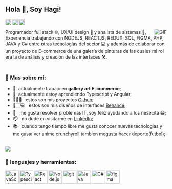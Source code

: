 ## Hola 👋, Soy Hagi!
<a href='https://www.linkedin.com/in/hagitorres/'><img align='left' alt="linkedin" src="https://cdn-icons-png.flaticon.com/512/174/174857.png" height='18px'/></a>
<a href='https://www.behance.net/hagitorresmacedo'><img align='left' alt="twitter" src="https://www.citypng.com/public/uploads/preview/-31622227018ldvcsx8gnp.png" height='18px'/></a>
<a href='https://platzi.com/p/hagi-rai-torres-macedo/'><img alt="kaggle" src="https://static.platzi.com/media/blog/unnamed-8089fc33-6322-4bd3-85de-1da032257d4b.png" height='18px'/></a>

<img align="right" alt="GIF" src="https://raw.githubusercontent.com/rahul-jha98/rahul-jha98/main/techstack.gif"/>


Programador full stack 🌐, UX/UI design 🎨 y analista de sistemas  🤖, Experiencia trabajando con NODEJS, REACTJS, REDUX, SQL, FIGMA, PHP, JAVA y C# entre otras tecnologías del sector 💻 y además de colaborar con un proyecto de E-commerce de una galería de pinturas de las cuales mi rol era la de análisis y creación de las interfaces 🛠️. 
<br/>
<br/>

  
### 🧐 Mas sobre mi:

- 🔭 &nbsp;actualmente trabajo en  **gallery art E-commerce**;
- 🌱 &nbsp;actualmente estoy aprendiendo Typescript y Angular; 
- 👨🏻‍💻 &nbsp; estos son mis proyectos [Github](https://github.com/hagi-dev?tab=repositories);
- 🎨🏻‍💻 &nbsp; estos son mis diseños de interfaces [Behance](https://www.behance.net/hagitorresmacedo);
- 💬 &nbsp; me gusta resolver problemas IT, soy feliz ayudando a los nesecita 😀;
- 📫 &nbsp; no dude en visitarme en [LinkedIn](https://www.linkedin.com/in/hagitorres/);
- 📚 &nbsp; cuando tengo tiempo libre me gusta conocer nuevas tecnologias y me gusta ver anime [crunchyroll](https://www.crunchyroll.com/es) tambien megusta hacer deporte(futbol);
<br>

<img  src="https://videogamesimg.s3.sa-east-1.amazonaws.com/iconPlataform/Sin+t%C3%ADtulo-1.png" height="auto" />

### 🔨 lenguajes y herramientas:
<a href="https://developer.mozilla.org/en-US/docs/Web/JavaScript" target="_blank"> <img align="left" alt="JavaScript" height ="42px"  src="https://raw.githubusercontent.com/rahul-jha98/github_readme_icons/main/language_and_tools/square/javascript/javascript.svg"> </a>
<a href="https://es.redux.js.org/" target="_blank"><img align="left" alt="Typescirpt" height ="42px" src="https://www.svgrepo.com/show/354274/redux.svg"></a>
<a href="https://reactjs.org/" target="_blank"> <img align="left" alt="React" height ="42px" src="https://raw.githubusercontent.com/rahul-jha98/github_readme_icons/main/language_and_tools/square/react/react.svg"></a>
<a href="https://nodejs.org" target="_blank"><img align="left" alt="Node.js" height ="42px" src="https://www.svgrepo.com/show/303658/nodejs-1-logo.svg"></a>
<a href="https://git-scm.com/" target="_blank"> <img src="https://raw.githubusercontent.com/rahul-jha98/github_readme_icons/main/language_and_tools/square/git-scm/git-scm.svg" align="left" alt="git" height='42px'/> </a>
<a href="https://www.figma.com/" target="_blank"> <img src="https://raw.githubusercontent.com/rahul-jha98/github_readme_icons/main/language_and_tools/square/figma/figma.svg" alt="figma" height='42px'/> </a>
<a href="https://www.java.com" target="_blank"><img align="left" alt="Java" height ="42px" src="https://raw.githubusercontent.com/rahul-jha98/github_readme_icons/main/language_and_tools/square/java/java.svg"></a>
<a href="https://docs.microsoft.com/en-us/dotnet/csharp/" target="_blank"> <img align="left" src="https://www.svgrepo.com/show/353622/c-sharp.svg" alt="C#" height ="42px"/> </a>


<br>



<!--
**hagi-dev/hagi-dev** is a ✨ _special_ ✨ repository because its `README.md` (this file) appears on your GitHub profile.

Here are some ideas to get you started:

- 🔭 I’m currently working on ...
- 🌱 I’m currently learning ...
- 👯 I’m looking to collaborate on ...
- 🤔 I’m looking for help with ...
- 💬 Ask me about ...
- 📫 How to reach me: ...
- 😄 Pronouns: ...
- ⚡ Fun fact: ...
-->
